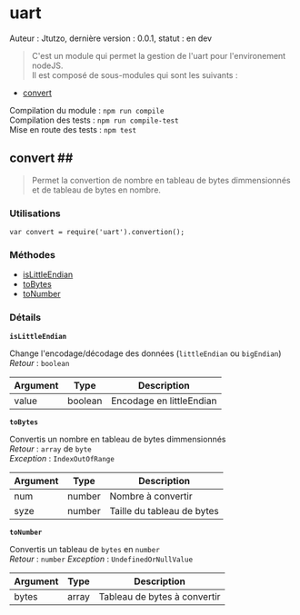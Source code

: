 # uart #

Auteur : Jtutzo, dernière version : 0.0.1, statut : en dev

> C'est un module qui permet la gestion de l'uart pour l'environement nodeJS.<br />
Il est composé de sous-modules qui sont les suivants :
 - [convert](#convert)
 
Compilation du module : `npm run compile`<br />
Compilation des tests : `npm run compile-test`<br />
Mise en route des tests : `npm test`

## convert <a id="convert"></a>##
> Permet la convertion de nombre en tableau de bytes dimmensionnés et de tableau de bytes en nombre.

### Utilisations ###

`var convert = require('uart').convertion();`

### Méthodes ###
- [isLittleEndian](#isLittleEndian)
- [toBytes](#toBytes)
- [toNumber](#toNumber)

### Détails ###

**`isLittleEndian`<a id="isLittleEndian"></a>**

Change l'encodage/décodage des données (`littleEndian` ou `bigEndian`)
*Retour* : `boolean`

| Argument      |Type                 |Description |
| ------------- |-------------        | ---------  |
|value          |boolean              |Encodage en littleEndian|

**`toBytes`<a id="toBytes"></a>**

Convertis un nombre en tableau de bytes dimmensionnés<br />
*Retour* : `array` de `byte`<br />
*Exception* : `IndexOutOfRange`

| Argument      |Type                 |Description |
| ------------- |-------------        | ---------  |
|num            |number               |Nombre à convertir|
|syze           |number               |Taille du tableau de bytes|

**`toNumber`<a id="toNumber"></a>**

Convertis un tableau de `bytes` en `number`<br />
*Retour* : `number`
*Exception* : `UndefinedOrNullValue`

| Argument      |Type                 |Description |
| ------------- |-------------        | ---------  |
|bytes          |array                |Tableau de bytes à convertir|
